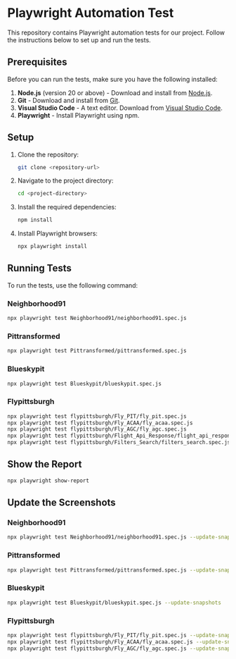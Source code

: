 # Playwright Automation Test

This repository contains Playwright automation tests for our project. Follow the instructions below to set up and run the tests.

## Prerequisites

Before you can run the tests, make sure you have the following installed:

1. **Node.js** (version 20 or above) - Download and install from [Node.js](https://nodejs.org/).
2. **Git** - Download and install from [Git](https://git-scm.com/).
3. **Visual Studio Code** - A text editor. Download from [Visual Studio Code](https://code.visualstudio.com/).
4. **Playwright** - Install Playwright using npm.

## Setup

1. Clone the repository:

   ```bash
   git clone <repository-url>
   ```

2. Navigate to the project directory:

   ```bash
   cd <project-directory>
   ```

3. Install the required dependencies:

   ```bash
   npm install
   ```

4. Install Playwright browsers:

   ```bash
   npx playwright install
   ```

## Running Tests

To run the tests, use the following command:

### Neighborhood91

```bash
npx playwright test Neighborhood91/neighborhood91.spec.js
```

### Pittransformed

```bash
npx playwright test Pittransformed/pittransformed.spec.js
```

### Blueskypit

```bash
npx playwright test Blueskypit/blueskypit.spec.js
```

### Flypittsburgh

```bash
npx playwright test flypittsburgh/Fly_PIT/fly_pit.spec.js
npx playwright test flypittsburgh/Fly_ACAA/fly_acaa.spec.js
npx playwright test flypittsburgh/Fly_AGC/fly_agc.spec.js
npx playwright test flypittsburgh/Flight_Api_Response/flight_api_response.spec.js
npx playwright test flypittsburgh/Filters_Search/filters_search.spec.js
```

## Show the Report

```bash
npx playwright show-report
```

## Update the Screenshots

### Neighborhood91

```bash
npx playwright test Neighborhood91/neighborhood91.spec.js --update-snapshots
```

### Pittransformed

```bash
npx playwright test Pittransformed/pittransformed.spec.js --update-snapshots
```

### Blueskypit

```bash
npx playwright test Blueskypit/blueskypit.spec.js --update-snapshots
```

### Flypittsburgh

```bash
npx playwright test flypittsburgh/Fly_PIT/fly_pit.spec.js --update-snapshots
npx playwright test flypittsburgh/Fly_ACAA/fly_acaa.spec.js --update-snapshots
npx playwright test flypittsburgh/Fly_AGC/fly_agc.spec.js --update-snapshots
```
